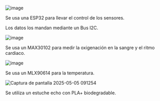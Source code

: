 ![image](https://github.com/user-attachments/assets/d9936156-e5f8-4d8b-955e-76ba1ff24858)


Se usa una ESP32 para llevar el control de los sensores.

Los datos los mandan mediante un Bus I2C.


![image](https://github.com/user-attachments/assets/516022e0-a193-4149-bb1c-3d48802bf341)



Se usa un MAX30102 para medir la oxigenación en la sangre y el ritmo cardiaco.


![image](https://github.com/user-attachments/assets/ec53c01a-f52b-42a8-b7c1-30cf1b05e5ce)



Se usa un MLX90614 para la temperatura.


![Captura de pantalla 2025-05-05 091254](https://github.com/user-attachments/assets/711216f6-99f5-4c55-a14c-667a5790bc24)



Se utiliza un estuche echo con PLA+ biodegradable.

